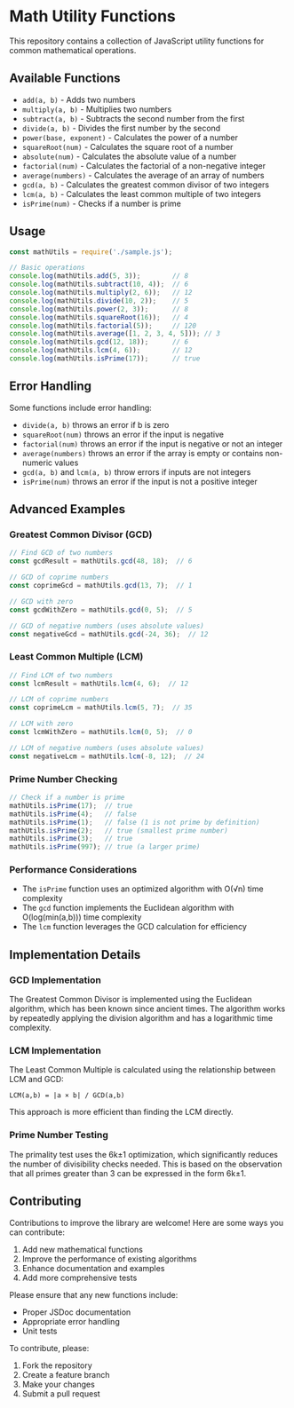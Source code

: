# Math Utility Functions

This repository contains a collection of JavaScript utility functions for common mathematical operations.

## Available Functions

- `add(a, b)` - Adds two numbers
- `multiply(a, b)` - Multiplies two numbers
- `subtract(a, b)` - Subtracts the second number from the first
- `divide(a, b)` - Divides the first number by the second
- `power(base, exponent)` - Calculates the power of a number
- `squareRoot(num)` - Calculates the square root of a number
- `absolute(num)` - Calculates the absolute value of a number
- `factorial(num)` - Calculates the factorial of a non-negative integer
- `average(numbers)` - Calculates the average of an array of numbers
- `gcd(a, b)` - Calculates the greatest common divisor of two integers
- `lcm(a, b)` - Calculates the least common multiple of two integers
- `isPrime(num)` - Checks if a number is prime

## Usage

```javascript
const mathUtils = require('./sample.js');

// Basic operations
console.log(mathUtils.add(5, 3));        // 8
console.log(mathUtils.subtract(10, 4));  // 6
console.log(mathUtils.multiply(2, 6));   // 12
console.log(mathUtils.divide(10, 2));    // 5
console.log(mathUtils.power(2, 3));      // 8
console.log(mathUtils.squareRoot(16));   // 4
console.log(mathUtils.factorial(5));     // 120
console.log(mathUtils.average([1, 2, 3, 4, 5])); // 3
console.log(mathUtils.gcd(12, 18));      // 6
console.log(mathUtils.lcm(4, 6));        // 12
console.log(mathUtils.isPrime(17));      // true
```

## Error Handling

Some functions include error handling:

- `divide(a, b)` throws an error if b is zero
- `squareRoot(num)` throws an error if the input is negative
- `factorial(num)` throws an error if the input is negative or not an integer
- `average(numbers)` throws an error if the array is empty or contains non-numeric values
- `gcd(a, b)` and `lcm(a, b)` throw errors if inputs are not integers
- `isPrime(num)` throws an error if the input is not a positive integer

## Advanced Examples

### Greatest Common Divisor (GCD)
```javascript
// Find GCD of two numbers
const gcdResult = mathUtils.gcd(48, 18);  // 6

// GCD of coprime numbers
const coprimeGcd = mathUtils.gcd(13, 7);  // 1

// GCD with zero
const gcdWithZero = mathUtils.gcd(0, 5);  // 5

// GCD of negative numbers (uses absolute values)
const negativeGcd = mathUtils.gcd(-24, 36);  // 12
```

### Least Common Multiple (LCM)
```javascript
// Find LCM of two numbers
const lcmResult = mathUtils.lcm(4, 6);  // 12

// LCM of coprime numbers
const coprimeLcm = mathUtils.lcm(5, 7);  // 35

// LCM with zero
const lcmWithZero = mathUtils.lcm(0, 5);  // 0

// LCM of negative numbers (uses absolute values)
const negativeLcm = mathUtils.lcm(-8, 12);  // 24
```

### Prime Number Checking
```javascript
// Check if a number is prime
mathUtils.isPrime(17);  // true
mathUtils.isPrime(4);   // false
mathUtils.isPrime(1);   // false (1 is not prime by definition)
mathUtils.isPrime(2);   // true (smallest prime number)
mathUtils.isPrime(3);   // true
mathUtils.isPrime(997); // true (a larger prime)
```

### Performance Considerations

- The `isPrime` function uses an optimized algorithm with O(√n) time complexity
- The `gcd` function implements the Euclidean algorithm with O(log(min(a,b))) time complexity
- The `lcm` function leverages the GCD calculation for efficiency

## Implementation Details

### GCD Implementation
The Greatest Common Divisor is implemented using the Euclidean algorithm, which has been known since ancient times. The algorithm works by repeatedly applying the division algorithm and has a logarithmic time complexity.

### LCM Implementation
The Least Common Multiple is calculated using the relationship between LCM and GCD:
```
LCM(a,b) = |a × b| / GCD(a,b)
```
This approach is more efficient than finding the LCM directly.

### Prime Number Testing
The primality test uses the 6k±1 optimization, which significantly reduces the number of divisibility checks needed. This is based on the observation that all primes greater than 3 can be expressed in the form 6k±1.

## Contributing

Contributions to improve the library are welcome! Here are some ways you can contribute:

1. Add new mathematical functions
2. Improve the performance of existing algorithms
3. Enhance documentation and examples
4. Add more comprehensive tests

Please ensure that any new functions include:
- Proper JSDoc documentation
- Appropriate error handling
- Unit tests

To contribute, please:
1. Fork the repository
2. Create a feature branch
3. Make your changes
4. Submit a pull request

